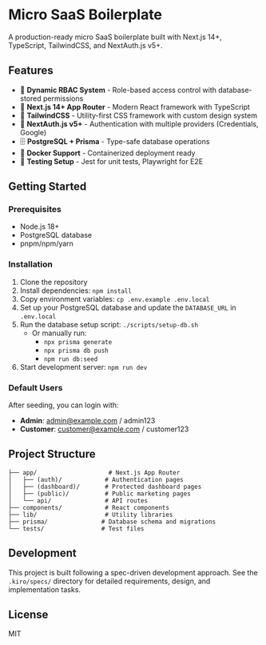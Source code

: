 # Micro SaaS Boilerplate

A production-ready micro SaaS boilerplate built with Next.js 14+, TypeScript, TailwindCSS, and NextAuth.js v5+.

## Features

- 🔐 **Dynamic RBAC System** - Role-based access control with database-stored permissions
- 🚀 **Next.js 14+ App Router** - Modern React framework with TypeScript
- 🎨 **TailwindCSS** - Utility-first CSS framework with custom design system
- 🔑 **NextAuth.js v5+** - Authentication with multiple providers (Credentials, Google)
- 🗄️ **PostgreSQL + Prisma** - Type-safe database operations
- 🐳 **Docker Support** - Containerized deployment ready
- 🧪 **Testing Setup** - Jest for unit tests, Playwright for E2E

## Getting Started

### Prerequisites

- Node.js 18+ 
- PostgreSQL database
- pnpm/npm/yarn

### Installation

1. Clone the repository
2. Install dependencies: `npm install`
3. Copy environment variables: `cp .env.example .env.local`
4. Set up your PostgreSQL database and update the `DATABASE_URL` in `.env.local`
5. Run the database setup script: `./scripts/setup-db.sh`
   - Or manually run:
     - `npx prisma generate`
     - `npx prisma db push`
     - `npm run db:seed`
6. Start development server: `npm run dev`

### Default Users

After seeding, you can login with:
- **Admin**: admin@example.com / admin123
- **Customer**: customer@example.com / customer123

## Project Structure

```
├── app/                    # Next.js App Router
│   ├── (auth)/            # Authentication pages
│   ├── (dashboard)/       # Protected dashboard pages  
│   ├── (public)/          # Public marketing pages
│   └── api/               # API routes
├── components/            # React components
├── lib/                   # Utility libraries
├── prisma/               # Database schema and migrations
└── tests/                # Test files
```

## Development

This project is built following a spec-driven development approach. See the `.kiro/specs/` directory for detailed requirements, design, and implementation tasks.

## License

MIT